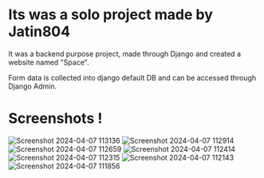 <h1> Its was a solo project made by Jatin804 </h1>
<p>It was a backend purpose project, made through Django and created a website named "Space".</p>
<p>Form data is collected into django default DB and can be accessed through Django Admin.</p>

<h1>Screenshots !</h1>

![Screenshot 2024-04-07 113136](https://github.com/Jatin804/Projects/assets/146949850/f481aae0-1bf7-4178-9557-483207295943)
![Screenshot 2024-04-07 112914](https://github.com/Jatin804/Projects/assets/146949850/a0f814c4-e7d0-408e-bafd-04bf990541bc)
![Screenshot 2024-04-07 112659](https://github.com/Jatin804/Projects/assets/146949850/b9ccfbf0-3def-450f-aebe-50ab76f33123)
![Screenshot 2024-04-07 112414](https://github.com/Jatin804/Projects/assets/146949850/641ef0c9-deec-4b81-986d-48cd88185731)
![Screenshot 2024-04-07 112315](https://github.com/Jatin804/Projects/assets/146949850/56f44a7b-59a0-49c3-a0f4-be7ce239682a)
![Screenshot 2024-04-07 112143](https://github.com/Jatin804/Projects/assets/146949850/c46ad911-f573-416d-a7b2-520e32ea0dbf)
![Screenshot 2024-04-07 111856](https://github.com/Jatin804/Projects/assets/146949850/e3c8c693-9c54-4f87-b039-99aa099abb2c)
